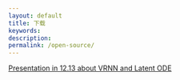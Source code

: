 ```yaml
---
layout: default
title: 下载
keywords: 
description: 
permalink: /open-source/
---
```


<a href="https://RuifMaxx.github.io/images/2020-12-14-BLOG.pdf" target="_blank">Presentation in 12.13 about VRNN and Latent ODE</a>
